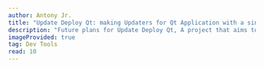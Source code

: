 ```yaml
---
author: Antony Jr.
title: "Update Deploy Qt: making Updaters for Qt Application with a single command"
description: "Future plans for Update Deploy Qt, A project that aims to make updater for Qt Application with less code as possible, ideally with a single command"
imageProvided: true
tag: Dev Tools
read: 10
---
```







